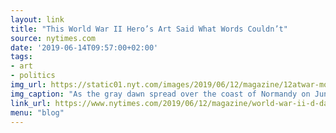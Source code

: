 ```yaml
---
layout: link
title: "This World War II Hero’s Art Said What Words Couldn’t"
source: nytimes.com
date: '2019-06-14T09:57:00+02:00'
tags:
- art
- politics
img_url: https://static01.nyt.com/images/2019/06/12/magazine/12atwar-montlaur-composite/3c2c0d2883034f5fa2eb546169d0e454-jumbo.png?quality=90&auto=webp
img_caption: "As the gray dawn spread over the coast of Normandy on June 6, 1944, revealing the legions of Allied ships staged to begin the D-Day invasion, a 25-year-old French aristocrat-turned-commando named Count Guy de Montlaur was told his squad would be one of the very first to splash onto the beach. Their mission was to take a seaside casino that held a Nazi stronghold."
link_url: https://www.nytimes.com/2019/06/12/magazine/world-war-ii-d-day-artist.html?smid=nytcore-ios-share
menu: "blog"
---
```

